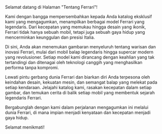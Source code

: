 Selamat datang di Halaman "Tentang Ferrari"!

Kami dengan bangga mempersembahkan kepada Anda katalog eksklusif kami yang mengagumkan, menampilkan berbagai model Ferrari yang legendaris. Dari kecepatan yang memukau hingga desain yang ikonik, Ferrari tidak hanya sebuah mobil, tetapi juga sebuah gaya hidup yang mencerminkan keunggulan dan presisi Italia.

Di sini, Anda akan menemukan gambaran menyeluruh tentang warisan dan inovasi Ferrari, mulai dari mobil balap legendaris hingga supercar modern yang revolusioner. Setiap model kami dirancang dengan keahlian yang tak tertandingi dan ditenagai oleh teknologi canggih yang menghasilkan performa tanpa kompromi.

Lewati pintu gerbang dunia Ferrari dan biarkan diri Anda terpesona oleh keindahan desain, kekuatan mesin, dan semangat balap yang melekat pada setiap kendaraan. Jelajahi katalog kami, rasakan kecepatan dalam setiap gambar, dan temukan cerita di balik setiap mobil yang membentuk sejarah legendaris Ferrari.

Bergabunglah dengan kami dalam perjalanan mengagumkan ini melalui dunia Ferrari, di mana impian menjadi kenyataan dan kecepatan menjadi gaya hidup.

Selamat menikmati!
